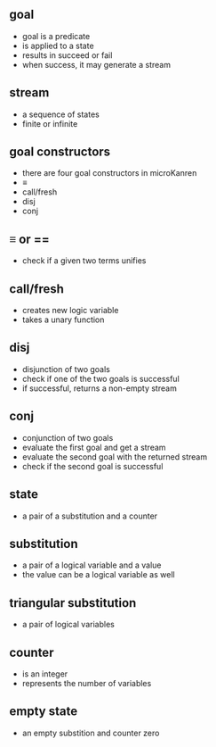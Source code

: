 
## goal
- goal is a predicate
- is applied to a state
- results in succeed or fail
- when success, it may generate a stream

## stream
- a sequence of states
- finite or infinite

## goal constructors
- there are four goal constructors in microKanren
- ≡
- call/fresh
- disj
- conj

## ≡ or ==
- check if a given two terms unifies

## call/fresh
- creates new logic variable
- takes a unary function

## disj
- disjunction of two goals
- check if one of the two goals is successful
- if successful, returns a non-empty stream

## conj
- conjunction of two goals
- evaluate the first goal and get a stream
- evaluate the second goal with the returned stream
- check if the second goal is successful

## state
- a pair of a substitution and a counter

## substitution
- a pair of a logical variable and a value
- the value can be a logical variable as well

## triangular substitution
- a pair of logical variables

## counter
- is an integer
- represents the number of variables

## empty state
- an empty substition and counter zero
